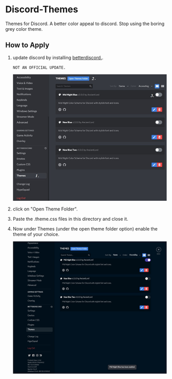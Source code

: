 # Discord-Themes
Themes for Discord. A better color appeal to discord. Stop using the boring grey color theme.

## How to Apply
1. update discord by installing [betterdiscord.](https://github.com/BetterDiscord/Installer/releases/tag/v1.0.0-hotfix).
        
       NOT AN OFFICIAL UPDATE.

      ![alt text]( https://github.com/pran-jal/Discord-Themes/blob/main/2.jpg )


2. click on "Open Theme Folder".
3. Paste the .theme.css files in this directory and close it.
4. Now under Themes (under the open theme folder option) enable the theme of your choice.

     ![alt text]( https://github.com/pran-jal/Discord-Themes/blob/main/1.jpg )

